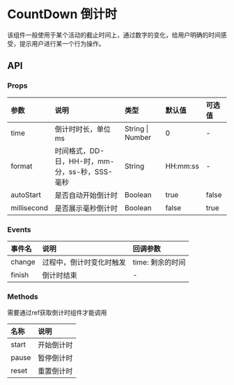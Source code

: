 # CountDown 倒计时

该组件一般使用于某个活动的截止时间上，通过数字的变化，给用户明确的时间感受，提示用户进行某一个行为操作。


## API

### Props
| 参数         | 说明                           | 类型            | 默认值    | 可选值 |
| :----------- | :----------------------------- | :-------------- | :-------- | :----- |
| time         | 倒计时时长，单位ms             | String \| Number | 0         | -      |
| format       | 时间格式，DD-日，HH-时，mm-分，ss-秒，SSS-毫秒 | String          | HH:mm:ss | -      |
| autoStart    | 是否自动开始倒计时             | Boolean         | true      | false  |
| millisecond  | 是否展示毫秒倒计时             | Boolean         | false     | true   |

### Events
| 事件名 | 说明                     | 回调参数           |
| :----- | :----------------------- | :----------------- |
| change | 过程中，倒计时变化时触发 | time: 剩余的时间   |
| finish | 倒计时结束               | -                  |

### Methods
需要通过ref获取倒计时组件才能调用

| 名称  | 说明         |
| :---- | :----------- |
| start | 开始倒计时   |
| pause | 暂停倒计时   |
| reset | 重置倒计时   |